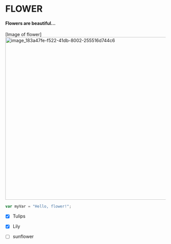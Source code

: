 # FLOWER

#### Flowers are beautiful... 



[Image of flower]<img width="512" height="512" alt="image_183a47fe-f522-41db-8002-255516d744c6" src="https://github.com/user-attachments/assets/febca4af-b18f-4ae4-86c8-ee3ec8155aab" />

 ``` javascript
var myVar = "Hello, flower!";
```
- [x] Tulips
- [x] Lily
- [ ] sunflower











